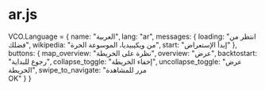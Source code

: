 # ar.js
VCO.Language = {
    name:                   "العربية",
    lang:                   "ar",
    messages: {
        loading:            "انتظر من فضلك",
        wikipedia:          "من ويكيبيديا، الموسوعة الحرة",
        start:              "إبدأ الإستعراض"
    },
    buttons: {
        map_overview:       "نظرة على الخريطة",
        overview:           "عرض",
        backtostart:        "رجوع للبداية",
        collapse_toggle:    "إخفاء الخريطة",
        uncollapse_toggle: 	"عرض الخريطة",
  			swipe_to_navigate: "مرر للمشاهدة<br><span class='vco-button'>OK</span>"
    }
}
